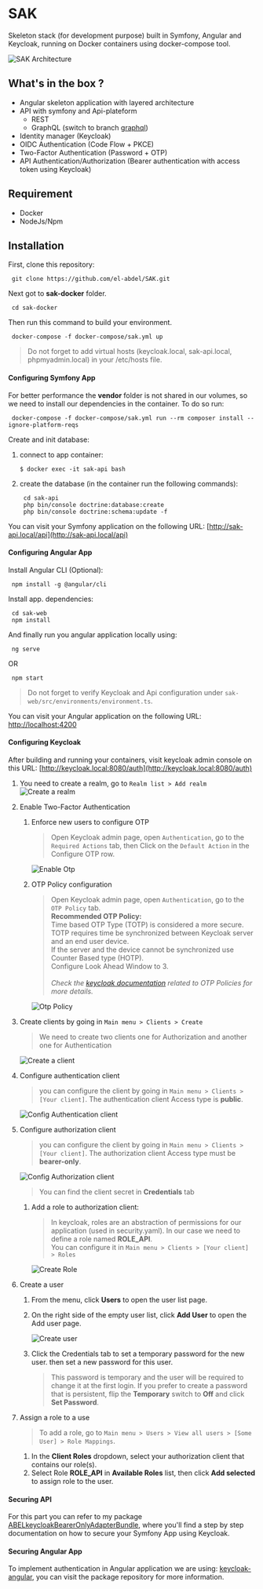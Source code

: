 # SAK

Skeleton stack (for development purpose) built in Symfony, Angular and Keycloak, running on Docker containers using docker-compose tool.


![SAK Architecture](./docs/screenshots/sak-architecture.png)

## What's in the box ?
- Angular skeleton application with layered architecture
- API with symfony and Api-plateform
    - REST
    - GraphQL (switch to branch [graphql](https://github.com/el-abdel/SAK/tree/graphql))
- Identity manager (Keycloak)
- OIDC Authentication (Code Flow + PKCE)
- Two-Factor Authentication (Password + OTP)
- API Authentication/Authorization (Bearer authentication with access token using Keycloak)

## Requirement

- Docker
- NodeJs/Npm

## Installation

First, clone this repository:

```
 git clone https://github.com/el-abdel/SAK.git
```

Next got to **sak-docker** folder.

```
 cd sak-docker
```

Then run this command to build your environment.

```
 docker-compose -f docker-compose/sak.yml up
```

> Do not forget to add virtual hosts (keycloak.local, sak-api.local, phpmyadmin.local) in your /etc/hosts file.

#### Configuring Symfony App

For better performance the **vendor** folder is not shared in our volumes, so we need to install our dependencies in the container. To do so run:

```
 docker-compose -f docker-compose/sak.yml run --rm composer install --ignore-platform-reqs
```
Create and init database:

1. connect to app container:
    ```
    $ docker exec -it sak-api bash
    ```

2. create the database (in the container run the following commands):
    ```
     cd sak-api
     php bin/console doctrine:database:create
     php bin/console doctrine:schema:update -f
    ```


You can visit your Symfony application on the following URL: [http://sak-api.local/api](http://sak-api.local/api) 

#### Configuring Angular App

Install Angular CLI (Optional):

```
 npm install -g @angular/cli
```

Install app. dependencies:

```
 cd sak-web
 npm install
```
And finally run you angular application locally using:

```
 ng serve
```
OR
```
 npm start
```
> Do not forget to verify Keycloak and Api configuration under `sak-web/src/environments/environment.ts`.

You can visit your Angular application on the following URL: [http://localhost:4200](http://localhost:4200)

#### Configuring Keycloak

After building and running your containers, visit keycloak admin console on this URL: [http://keycloak.local:8080/auth](http://keycloak.local:8080/auth)

1. You need to create a realm, go to ```Realm list > Add realm```
    ![Create a realm](./docs/screenshots/create-a-realm.png)

2. Enable Two-Factor Authentication
    1. Enforce new users to configure OTP
        > Open Keycloak admin page, open `Authentication`, go to the `Required Actions` tab, then Click on the `Default Action` in the Configure OTP row.

        ![Enable Otp](./docs/screenshots/enable-otp.png)

    2. OTP Policy configuration
        > Open Keycloak admin page, open `Authentication`, go to the `OTP Policy` tab. <br>
         **Recommended OTP Policy:** <br>
         Time based OTP Type (TOTP) is considered a more secure. TOTP requires time be synchronized between Keycloak server and an end user device.<br>
         If the server and the device cannot be synchronized use Counter Based type (HOTP).<br>
         Configure Look Ahead Window to 3.<br>    
         _Check the [keycloak documentation](https://www.keycloak.org/docs/latest/server_admin/index.html#otp-policies) related to OTP Policies for more details._

        ![Otp Policy](./docs/screenshots/otp-policy.png)


3. Create clients by going in ```Main menu > Clients > Create```
    > We need to create two clients one for Authorization and another one for Authentication

    ![Create a client](./docs/screenshots/create-a-client.png)

4. Configure authentication client
    > you can configure the client by going in ```Main menu > Clients > [Your client]```. The authentication client Access type is **public**.

    ![Config Authentication client](./docs/screenshots/config-authentication-client.png)

5. Configure authorization client
    > you can configure the client by going in ```Main menu > Clients > [Your client]```. The authorization client Access type must be **bearer-only**.
    
    ![Config Authorization client](./docs/screenshots/config-autorization-client.png)
    
    > You can find the client secret in **Credentials** tab

    1. Add a role to authorization client:

        > In keycloak, roles are an abstraction of permissions for our application (used in security.yaml). In our case we need to define a role named **ROLE_API**. <br>
          You can configure it in ```Main menu > Clients > [Your client] > Roles```

        ![Create Role](./docs/screenshots/create-a-role.png)

6. Create a user
    1. From the menu, click **Users** to open the user list page.

    2. On the right side of the empty user list, click **Add User** to open the Add user page.

        ![Create user](./docs/screenshots/add-user.png)

    3. Click the Credentials tab to set a temporary password for the new user. then set a new password for this user.

        > This password is temporary and the user will be required to change it at the first login. If you prefer to create a password that is persistent, flip the **Temporary** switch to **Off** and click **Set Password**.

7. Assign a role to a use
    
    > To add a role, go to ```Main menu > Users > View all users > [Some User] > Role Mappings```.

    1. In the **Client Roles** dropdown, select your authorization client that contains our role(s).
    2. Select Role **ROLE_API** in **Available Roles** list, then click **Add selected** to assign role to the user.


#### Securing API

For this part you can refer to my package [ABELkeycloakBearerOnlyAdapterBundle](https://github.com/el-abdel/ABELkeycloakBearerOnlyAdapterBundle), where you'll find a step by step documentation on how to secure your Symfony App using Keycloak.

#### Securing Angular App

To implement authentication in Angular application we are using: [keycloak-angular](https://github.com/mauriciovigolo/keycloak-angular), you can visit the package repository for more information.
